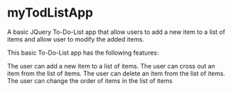 # myTodListApp
A basic JQuery To-Do-List app that allow users to add a new item to a list of items and allow user to modify the added items. 

This basic To-Do-List app has the following features:

The user can add a new item to a list of items.
The user can cross out an item from the list of items.
The user can delete an item from the list of items.
The user can change the order of items in the list of items
